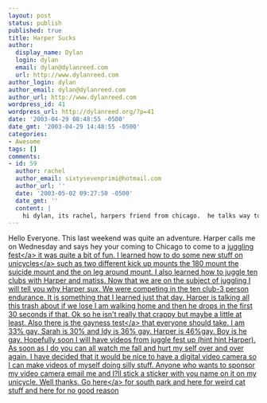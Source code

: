 ```yaml
---
layout: post
status: publish
published: true
title: Harper Sucks
author:
  display_name: Dylan
  login: dylan
  email: dylan@dylanreed.com
  url: http://www.dylanreed.com
author_login: dylan
author_email: dylan@dylanreed.com
author_url: http://www.dylanreed.com
wordpress_id: 41
wordpress_url: http://dylanreed.org/?p=41
date: '2003-04-29 08:48:55 -0500'
date_gmt: '2003-04-29 14:48:55 -0500'
categories:
- Awesome
tags: []
comments:
- id: 59
  author: rachel
  author_email: sixtysevenprimi@hotmail.com
  author_url: ''
  date: '2003-05-02 09:27:50 -0500'
  date_gmt: ''
  content: |
    hi dylan, its rachel, harpers friend from chicago.  he talks way too much shit.  im 53% gay.  thats gay.  but it said im a happy, well adjust hetero female.  ha!
---
```

<p>Hello Everyone. This last weekend was quite an adventure. Harper calls me on Wednesday and says hey your coming to Chicago to come to a <a href="http:&#47;&#47;www.tossup.org&#47;">juggling fest<&#47;a> it was quite a bit of fun. I learned how to do some new stuff on <a href="http:&#47;&#47;www.unicycling.org&#47;unicycling&#47;mounts&#47;">unicycles<&#47;a> such as two different kick up mounts the 180 mount the suicide mount and the on leg around mount. I also learned how to juggle ten clubs with Harper and matiss. Now that we are on the subject of juggling I will tell you why Harper sux. We were competing in the ten club-3 person endurance. It is something that I learned just that day. Harper is talking all this trash about if we lose I am walking home and then he drops in the first 30 seconds if that. Ok so he isn't really that crappy but maybe a little at least. Also there is the <a href="http:&#47;&#47;www.channel4.com&#47;life&#47;microsites&#47;G&#47;gayometer&#47;gayometer.html">gayness test<&#47;a> that everyone should take. I am 33% gay, Sarah is 30% and Idy is 36% gay. Harper is 46%gay. Boy is he gay. Hopefully soon I will have videos from juggle fest up (hint hint Harper). As soon as I do you can all watch me fall and hurt my self over and over again. I have decided that it would be nice to have a digital video camera so I can make videos of myself doing silly stuff. Anyone who wants to sponsor my video camera email me and I?ll stick a sticker with you name on it on my unicycle. Well thanks. Go <a href="http:&#47;&#47;mrtwig.tk&#47;">here<&#47;a> for south park and here for weird cat stuff and here for no good reason</p>
